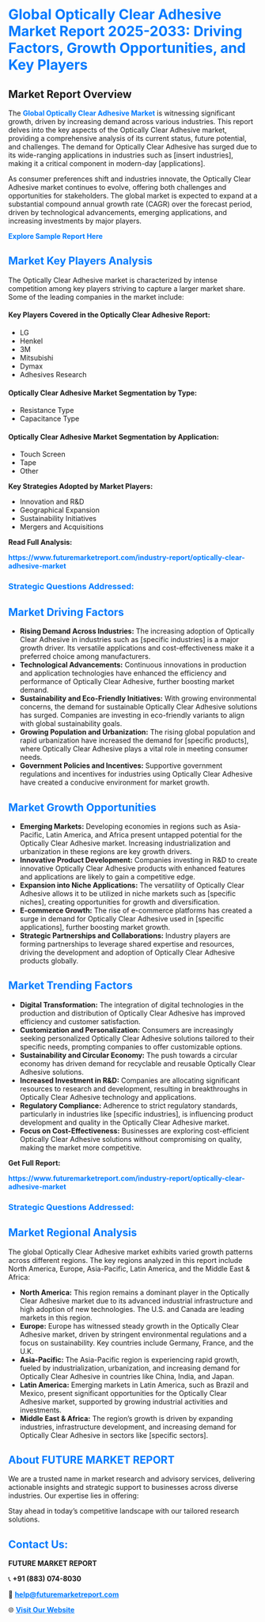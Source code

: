 <h1 style="color: #007BFF;">Global Optically Clear Adhesive Market Report 2025-2033: Driving Factors, Growth Opportunities, and Key Players</h1>

<section id="overview">
<h2>Market Report Overview</h2>
<p>The <a href="https://www.futuremarketreport.com/industry-report/optically-clear-adhesive-market" style="color: #007BFF; text-decoration: none;"><strong>Global Optically Clear Adhesive Market</strong></a> is witnessing significant growth, driven by increasing demand across various industries. This report delves into the key aspects of the Optically Clear Adhesive market, providing a comprehensive analysis of its current status, future potential, and challenges. The demand for Optically Clear Adhesive has surged due to its wide-ranging applications in industries such as [insert industries], making it a critical component in modern-day [applications].</p>
<p>As consumer preferences shift and industries innovate, the Optically Clear Adhesive market continues to evolve, offering both challenges and opportunities for stakeholders. The global market is expected to expand at a substantial compound annual growth rate (CAGR) over the forecast period, driven by technological advancements, emerging applications, and increasing investments by major players.</p>
</section>

<section id="overview">
<p><a href="https://www.futuremarketreport.com/request-sample/reportId=114773" style="color: #007BFF; text-decoration: none;"><strong>Explore Sample Report Here</strong></a></p>
</section>

<section id="key-players">
<h2 style="color: #007BFF;">Market Key Players Analysis</h2>
<p>The Optically Clear Adhesive market is characterized by intense competition among key players striving to capture a larger market share. Some of the leading companies in the market include:</p>
<h4>Key Players Covered in the Optically Clear Adhesive Report:</h4>
<ul><li>LG</li><li>Henkel</li><li>3M</li><li>Mitsubishi</li><li>Dymax</li><li>Adhesives Research</li></ul>
<h4>Optically Clear Adhesive Market Segmentation by Type:</h4>
<ul><li>Resistance Type</li><li>Capacitance Type</li></ul>

<h4>Optically Clear Adhesive Market Segmentation by Application:</h4>
<ul><li>Touch Screen</li><li>Tape</li><li>Other</li></ul>
<p><strong>Key Strategies Adopted by Market Players:</strong></p>
<ul>
<li>Innovation and R&D</li>
<li>Geographical Expansion</li>
<li>Sustainability Initiatives</li>
<li>Mergers and Acquisitions</li>
</ul>
</section>

<section>
<p><strong>Read Full Analysis: </strong></p><a href="https://www.futuremarketreport.com/industry-report/optically-clear-adhesive-market" style="color: #007BFF; text-decoration: none;"><strong>https://www.futuremarketreport.com/industry-report/optically-clear-adhesive-market</strong></a>
<h3 style="color: #007BFF;">Strategic Questions Addressed:</h3>
</section>

<section id="driving-factors">
<h2 style="color: #007BFF;">Market Driving Factors</h2>
<ul>
<li><strong>Rising Demand Across Industries:</strong> The increasing adoption of Optically Clear Adhesive in industries such as [specific industries] is a major growth driver. Its versatile applications and cost-effectiveness make it a preferred choice among manufacturers.</li>
<li><strong>Technological Advancements:</strong> Continuous innovations in production and application technologies have enhanced the efficiency and performance of Optically Clear Adhesive, further boosting market demand.</li>
<li><strong>Sustainability and Eco-Friendly Initiatives:</strong> With growing environmental concerns, the demand for sustainable Optically Clear Adhesive solutions has surged. Companies are investing in eco-friendly variants to align with global sustainability goals.</li>
<li><strong>Growing Population and Urbanization:</strong> The rising global population and rapid urbanization have increased the demand for [specific products], where Optically Clear Adhesive plays a vital role in meeting consumer needs.</li>
<li><strong>Government Policies and Incentives:</strong> Supportive government regulations and incentives for industries using Optically Clear Adhesive have created a conducive environment for market growth.</li>
</ul>
</section>

<section id="growth-opportunities">
<h2 style="color: #007BFF;">Market Growth Opportunities</h2>
<ul>
<li><strong>Emerging Markets:</strong> Developing economies in regions such as Asia-Pacific, Latin America, and Africa present untapped potential for the Optically Clear Adhesive market. Increasing industrialization and urbanization in these regions are key growth drivers.</li>
<li><strong>Innovative Product Development:</strong> Companies investing in R&D to create innovative Optically Clear Adhesive products with enhanced features and applications are likely to gain a competitive edge.</li>
<li><strong>Expansion into Niche Applications:</strong> The versatility of Optically Clear Adhesive allows it to be utilized in niche markets such as [specific niches], creating opportunities for growth and diversification.</li>
<li><strong>E-commerce Growth:</strong> The rise of e-commerce platforms has created a surge in demand for Optically Clear Adhesive used in [specific applications], further boosting market growth.</li>
<li><strong>Strategic Partnerships and Collaborations:</strong> Industry players are forming partnerships to leverage shared expertise and resources, driving the development and adoption of Optically Clear Adhesive products globally.</li>
</ul>
</section>

<section id="trending-factors">
<h2 style="color: #007BFF;">Market Trending Factors</h2>
<ul>
<li><strong>Digital Transformation:</strong> The integration of digital technologies in the production and distribution of Optically Clear Adhesive has improved efficiency and customer satisfaction.</li>
<li><strong>Customization and Personalization:</strong> Consumers are increasingly seeking personalized Optically Clear Adhesive solutions tailored to their specific needs, prompting companies to offer customizable options.</li>
<li><strong>Sustainability and Circular Economy:</strong> The push towards a circular economy has driven demand for recyclable and reusable Optically Clear Adhesive solutions.</li>
<li><strong>Increased Investment in R&D:</strong> Companies are allocating significant resources to research and development, resulting in breakthroughs in Optically Clear Adhesive technology and applications.</li>
<li><strong>Regulatory Compliance:</strong> Adherence to strict regulatory standards, particularly in industries like [specific industries], is influencing product development and quality in the Optically Clear Adhesive market.</li>
<li><strong>Focus on Cost-Effectiveness:</strong> Businesses are exploring cost-efficient Optically Clear Adhesive solutions without compromising on quality, making the market more competitive.</li>
</ul>
</section>

<section>
<p><strong>Get Full Report: </strong></p><a href="https://www.futuremarketreport.com/industry-report/optically-clear-adhesive-market" style="color: #007BFF; text-decoration: none;"><strong>https://www.futuremarketreport.com/industry-report/optically-clear-adhesive-market</strong></a>
<h3 style="color: #007BFF;">Strategic Questions Addressed:</h3>
</section>


<section id="regional-analysis">
<h2 style="color: #007BFF;">Market Regional Analysis</h2>
<p>The global Optically Clear Adhesive market exhibits varied growth patterns across different regions. The key regions analyzed in this report include North America, Europe, Asia-Pacific, Latin America, and the Middle East & Africa:</p>
<ul>
<li><strong>North America:</strong> This region remains a dominant player in the Optically Clear Adhesive market due to its advanced industrial infrastructure and high adoption of new technologies. The U.S. and Canada are leading markets in this region.</li>
<li><strong>Europe:</strong> Europe has witnessed steady growth in the Optically Clear Adhesive market, driven by stringent environmental regulations and a focus on sustainability. Key countries include Germany, France, and the U.K.</li>
<li><strong>Asia-Pacific:</strong> The Asia-Pacific region is experiencing rapid growth, fueled by industrialization, urbanization, and increasing demand for Optically Clear Adhesive in countries like China, India, and Japan.</li>
<li><strong>Latin America:</strong> Emerging markets in Latin America, such as Brazil and Mexico, present significant opportunities for the Optically Clear Adhesive market, supported by growing industrial activities and investments.</li>
<li><strong>Middle East & Africa:</strong> The region’s growth is driven by expanding industries, infrastructure development, and increasing demand for Optically Clear Adhesive in sectors like [specific sectors].</li>
</ul>
</section>

<footer>
<h2 style="color: #007BFF;">About FUTURE MARKET REPORT</h2>
<p>We are a trusted name in market research and advisory services, delivering actionable insights and strategic support to businesses across diverse industries. Our expertise lies in offering:</p>

<p>Stay ahead in today’s competitive landscape with our tailored research solutions.</p>

<h2 style="color: #007BFF;">Contact Us:</h2>
<p><strong>FUTURE MARKET REPORT</strong></p>
<p>📞 <strong>+91 (883) 074-8030</strong></p>
<p>📧 <strong><a href="mailto:help@futuremarketreport.com" style="color: #007BFF;">help@futuremarketreport.com</a></strong></p>
<p>🌐 <strong><a href="https://www.futuremarketreport.com/" style="color: #007BFF;">Visit Our Website</a></strong></p>
</footer>